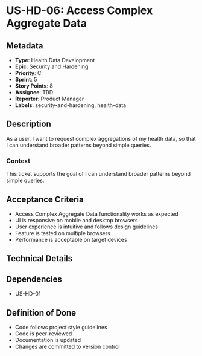 # US-HD-06: Access Complex Aggregate Data

## Metadata
- **Type**: Health Data Development
- **Epic**: Security and Hardening
- **Priority**: C
- **Sprint**: 5
- **Story Points**: 8
- **Assignee**: TBD
- **Reporter**: Product Manager
- **Labels**: security-and-hardening, health-data

## Description
As a user, I want to request complex aggregations of my health data, so that I can understand broader patterns beyond simple queries.

### Context
This ticket supports the goal of I can understand broader patterns beyond simple queries.

## Acceptance Criteria
- Access Complex Aggregate Data functionality works as expected
- UI is responsive on mobile and desktop browsers
- User experience is intuitive and follows design guidelines
- Feature is tested on multiple browsers
- Performance is acceptable on target devices

## Technical Details

## Dependencies
- US-HD-01

## Definition of Done
- Code follows project style guidelines
- Code is peer-reviewed
- Documentation is updated
- Changes are committed to version control

